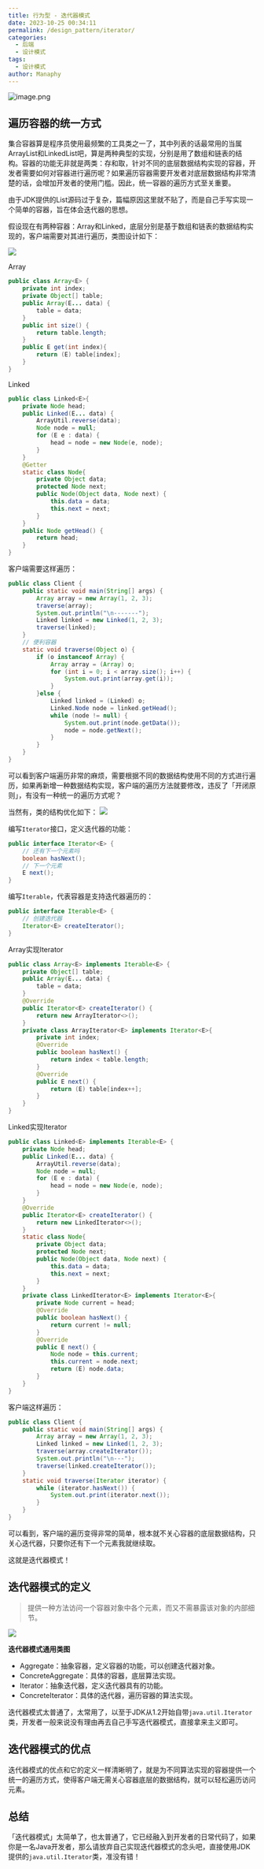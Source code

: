 ```yaml
---
title: 行为型 - 迭代器模式
date: 2023-10-25 00:34:11
permalink: /design_pattern/iterator/
categories:
  - 后端
  - 设计模式
tags:
  - 设计模式
author: Manaphy
---
```

![image.png](./assets/xMCV9p.png)
## 遍历容器的统一方式
集合容器算是程序员使用最频繁的工具类之一了，其中列表的话最常用的当属ArrayList和LinkedList吧，算是两种典型的实现，分别是用了数组和链表的结构。容器的功能无非就是两类：存和取，针对不同的底层数据结构实现的容器，开发者需要如何对容器进行遍历呢？如果遍历容器需要开发者对底层数据结构非常清楚的话，会增加开发者的使用门槛。因此，统一容器的遍历方式至关重要。

由于JDK提供的List源码过于复杂，篇幅原因这里就不贴了，而是自己手写实现一个简单的容器，旨在体会迭代器的思想。

假设现在有两种容器：Array和Linked，底层分别是基于数组和链表的数据结构实现的，客户端需要对其进行遍历，类图设计如下：

![](./assets/O7Rq0i.png)

Array

```java
public class Array<E> {
	private int index;
	private Object[] table;
	public Array(E... data) {
		table = data;
	}
	public int size() {
		return table.length;
	}
	public E get(int index){
		return (E) table[index];
	}
}
```
Linked
```java
public class Linked<E>{
	private Node head;
	public Linked(E... data) {
		ArrayUtil.reverse(data);
		Node node = null;
		for (E e : data) {
			head = node = new Node(e, node);
		}
	}
	@Getter
	static class Node{
		private Object data;
		protected Node next;
		public Node(Object data, Node next) {
			this.data = data;
			this.next = next;
		}
	}
	public Node getHead() {
		return head;
	}
}
```
客户端需要这样遍历：
```java
public class Client {
	public static void main(String[] args) {
		Array array = new Array(1, 2, 3);
		traverse(array);
		System.out.println("\n-------");
		Linked linked = new Linked(1, 2, 3);
		traverse(linked);
	}
	// 便利容器
	static void traverse(Object o) {
		if (o instanceof Array) {
			Array array = (Array) o;
			for (int i = 0; i < array.size(); i++) {
				System.out.print(array.get(i));
			}
		}else {
			Linked linked = (Linked) o;
			Linked.Node node = linked.getHead();
			while (node != null) {
				System.out.print(node.getData());
				node = node.getNext();
			}
		}
	}
}
```
可以看到客户端遍历非常的麻烦，需要根据不同的数据结构使用不同的方式进行遍历，如果再新增一种数据结构实现，客户端的遍历方法就要修改，违反了「开闭原则」，有没有一种统一的遍历方式呢？

当然有，类的结构优化如下：
![](./assets/amT04n.png)

编写`Iterator`接口，定义迭代器的功能：

```java
public interface Iterator<E> {
	// 还有下一个元素吗
	boolean hasNext();
	// 下一个元素
	E next();
}
```
编写`Iterable`，代表容器是支持迭代器遍历的：
```java
public interface Iterable<E> {
	// 创建迭代器
	Iterator<E> createIterator();
}
```
Array实现Iterator
```java
public class Array<E> implements Iterable<E> {
	private Object[] table;
	public Array(E... data) {
		table = data;
	}
	@Override
	public Iterator<E> createIterator() {
		return new ArrayIterator<>();
	}
	private class ArrayIterator<E> implements Iterator<E>{
		private int index;
		@Override
		public boolean hasNext() {
			return index < table.length;
		}
		@Override
		public E next() {
			return (E) table[index++];
		}
	}
}
```
Linked实现Iterator
```java
public class Linked<E> implements Iterable<E> {
	private Node head;
	public Linked(E... data) {
		ArrayUtil.reverse(data);
		Node node = null;
		for (E e : data) {
			head = node = new Node(e, node);
		}
	}
	@Override
	public Iterator<E> createIterator() {
		return new LinkedIterator<>();
	}
	static class Node{
		private Object data;
		protected Node next;
		public Node(Object data, Node next) {
			this.data = data;
			this.next = next;
		}
	}
	private class LinkedIterator<E> implements Iterator<E>{
		private Node current = head;
		@Override
		public boolean hasNext() {
			return current != null;
		}
		@Override
		public E next() {
			Node node = this.current;
			this.current = node.next;
			return (E) node.data;
		}
	}
}
```
客户端这样遍历：
```java
public class Client {
	public static void main(String[] args) {
		Array array = new Array(1, 2, 3);
		Linked linked = new Linked(1, 2, 3);
		traverse(array.createIterator());
		System.out.println("\n---");
		traverse(linked.createIterator());
	}
	static void traverse(Iterator iterator) {
		while (iterator.hasNext()) {
			System.out.print(iterator.next());
		}
	}
}
```
可以看到，客户端的遍历变得非常的简单，根本就不关心容器的底层数据结构，只关心迭代器，只要你还有下一个元素我就继续取。

这就是迭代器模式！

## 迭代器模式的定义
> 提供一种方法访问一个容器对象中各个元素，而又不需暴露该对象的内部细节。

![](./assets/52lhEH.png)

**迭代器模式通用类图**

- Aggregate：抽象容器，定义容器的功能，可以创建迭代器对象。
- ConcreteAggregate：具体的容器，底层算法实现。
- Iterator：抽象迭代器，定义迭代器具有的功能。
- ConcreteIterator：具体的迭代器，遍历容器的算法实现。

迭代器模式太普通了，太常用了，以至于JDK从1.2开始自带`java.util.Iterator`类，开发者一般来说没有理由再去自己手写迭代器模式，直接拿来主义即可。
## 迭代器模式的优点
迭代器模式的优点和它的定义一样清晰明了，就是为不同算法实现的容器提供一个统一的遍历方式，使得客户端无需关心容器底层的数据结构，就可以轻松遍历访问元素。
## 总结
「迭代器模式」太简单了，也太普通了，它已经融入到开发者的日常代码了，如果你是一名Java开发者，那么请放弃自己实现迭代器模式的念头吧，直接使用JDK提供的`java.util.Iterator`类，准没有错！
